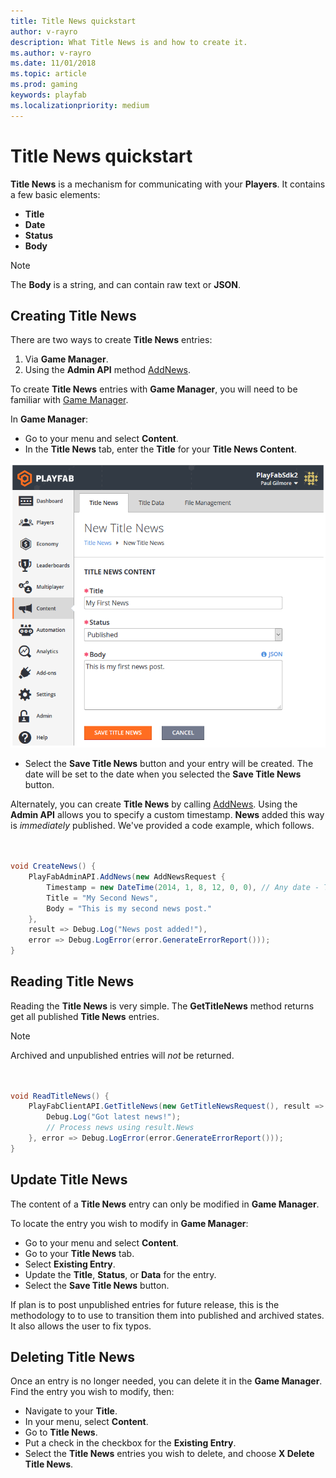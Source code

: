 ```yaml
---
title: Title News quickstart
author: v-rayro
description: What Title News is and how to create it.
ms.author: v-rayro
ms.date: 11/01/2018
ms.topic: article
ms.prod: gaming
keywords: playfab
ms.localizationpriority: medium
---
```


# Title News quickstart

**Title News** is a mechanism for communicating with your **Players**. It contains a few basic elements:

- **Title**
- **Date**
- **Status**
- **Body**

> [!NOTE]
> The **Body** is a string, and can contain raw text or **JSON**.

## Creating Title News

There are two ways to create **Title News** entries:

1. Via **Game Manager**.
2. Using the **Admin API** method [AddNews](xref:titleid.playfabapi.com.admin.title-widedatamanagement.addnews).

To create **Title News** entries with **Game Manager**, you will need to be familiar with [Game Manager](../../config/gamemanager/quickstart.md).

In **Game Manager**:

- Go to your menu and select **Content**.
- In the **Title News** tab, enter the **Title** for your **Title News Content**.

![Title News](../media/tutorials/game-manager-content-title-news.png)

- Select the **Save Title News** button and your entry will be created. The date will be set to the date when you selected the **Save Title News** button.

Alternately, you can create **Title News** by calling [AddNews](xref:titleid.playfabapi.com.admin.title-widedatamanagement.addnews). Using the **Admin API** allows you to specify a custom timestamp. **News** added this way is *immediately* published. We've provided a code example, which follows.
```csharp


void CreateNews() {
    PlayFabAdminAPI.AddNews(new AddNewsRequest {
        Timestamp = new DateTime(2014, 1, 8, 12, 0, 0), // Any date - This one is the founding of PlayFab
        Title = "My Second News",
        Body = "This is my second news post."
    },
    result => Debug.Log("News post added!"),
    error => Debug.LogError(error.GenerateErrorReport()));
}

```

## Reading Title News

Reading the **Title News** is very simple. The **GetTitleNews** method returns get all published **Title News** entries.

> [!NOTE]
> Archived and unpublished entries will *not* be returned.

```csharp


void ReadTitleNews() {
    PlayFabClientAPI.GetTitleNews(new GetTitleNewsRequest(), result => {
        Debug.Log("Got latest news!");
        // Process news using result.News
    }, error => Debug.LogError(error.GenerateErrorReport()));
}

```
## Update Title News

The content of a **Title News** entry can only be modified in **Game Manager**.

To locate the entry you wish to modify in **Game Manager**:

- Go to your menu and select **Content**.
- Go to your **Title News** tab.
- Select **Existing Entry**.
- Update the **Title**, **Status**, or **Data** for the entry.
- Select the **Save Title News** button.

If plan is to post unpublished entries for future release, this is the methodology to to use to transition them into published and archived states. It also allows the user to fix typos.

## Deleting Title News

Once an entry is no longer needed, you can delete it in the **Game Manager**. Find the entry you wish to modify, then:

- Navigate to your **Title**.
- In your menu, select **Content**.
- Go to **Title News**.
- Put a check in the checkbox for the **Existing Entry**.
- Select the **Title News** entries you wish to delete, and choose **X Delete Title News**.
